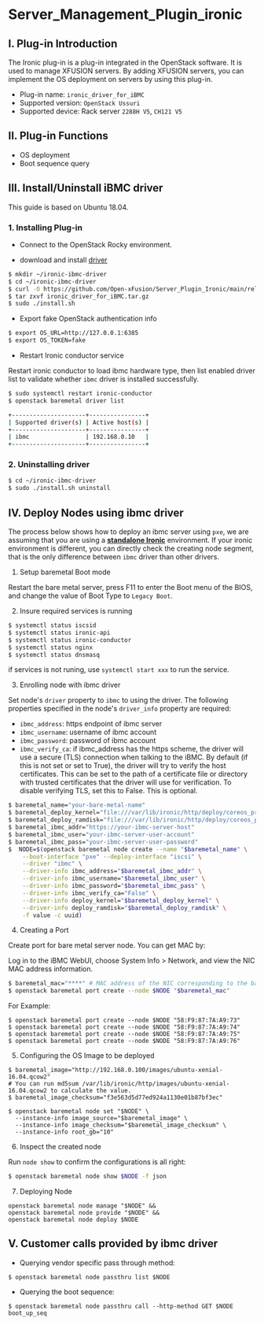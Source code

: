 # Server_Management_Plugin_ironic

## I. Plug-in Introduction

The Ironic plug-in is a plug-in integrated in the OpenStack software. It is used to manage XFUSION servers. By adding XFUSION servers, 
you can implement the OS deployment on servers by using this plug-in.

- Plug-in name: `ironic_driver_for_iBMC`
- Supported version: `OpenStack Ussuri`
- Supported device: Rack server `2288H V5`, `CH121 V5 `

## II. Plug-in Functions

- OS deployment
- Boot sequence query

## III. Install/Uninstall iBMC driver 
 
This guide is based on Ubuntu 18.04.
 
### 1. Installing Plug-in

- Connect to the OpenStack Rocky environment.

- download and install  [driver](https://github.com/Open-xFusion/Server_Plugin_Ironic)
```bash
$ mkdir ~/ironic-ibmc-driver
$ cd ~/ironic-ibmc-driver
$ curl -O https://github.com/Open-xFusion/Server_Plugin_Ironic/main/release/ironic-ibmc-driver-patch.tar.gz
$ tar zxvf ironic_driver_for_iBMC.tar.gz
$ sudo ./install.sh
```   

- Export fake OpenStack authentication info

```bash
$ export OS_URL=http://127.0.0.1:6385
$ export OS_TOKEN=fake
```

- Restart Ironic conductor service

Restart ironic conductor to load ibmc hardware type, then list enabled driver list to validate whether `ibmc` driver is installed successfully. 

```bash
$ sudo systemctl restart ironic-conductor
$ openstack baremetal driver list

+---------------------+----------------+
| Supported driver(s) | Active host(s) |
+---------------------+----------------+
| ibmc                | 192.168.0.10   |
+---------------------+----------------+
```


### 2. Uninstalling driver


``` bash
$ cd ~/ironic-ibmc-driver
$ sudo ./install.sh uninstall	
```


## IV. Deploy Nodes using ibmc driver 

The process below shows how to deploy an ibmc server using `pxe`, we are assuming that you are using a **[standalone Ironic](https://docs.openstack.org/project-install-guide/baremetal/newton/standalone.html)** environment. If your ironic environment is different, you can directly check the creating node segment, that is the only difference between `ibmc` driver than other drivers.


1. Setup baremetal Boot mode

Restart the bare metal server, press F11 to enter the Boot menu of the BIOS, and change the value of Boot Type to `Legacy Boot`.


2. Insure required services is running

```bash
$ systemctl status iscsid
$ systemctl status ironic-api
$ systemctl status ironic-conductor
$ systemctl status nginx
$ systemctl status dnsmasq
```

if services is not runing, use `systemctl start xxx` to run the service.

3. Enrolling node with ibmc driver

Set node's `driver` property to `ibmc` to using the driver.
The following properties specified in the node's `driver_info` property are required:
- `ibmc_address`: https endpoint of ibmc server
- `ibmc_username`: username of ibmc account 
- `ibmc_password`: password of ibmc account 
- `ibmc_verify_ca`: if ibmc_address has the https scheme, the
driver will use a secure (TLS) connection when talking to the iBMC. By default (if this is not set or set to True), the driver will try to verify the host certificates. This can be set to the path of a certificate file or directory with trusted certificates that the driver will use for verification. To disable verifying TLS, set this to False. This is optional.

```bash
$ baremetal_name="your-bare-metal-name"
$ baremetal_deploy_kernel="file:///var/lib/ironic/http/deploy/coreos_production_pxe.vmlinuz"
$ baremetal_deploy_ramdisk="file:///var/lib/ironic/http/deploy/coreos_production_pxe_image-oem.cpio.gz"
$ baremetal_ibmc_addr="https://your-ibmc-server-host"
$ baremetal_ibmc_user="your-ibmc-server-user-account"
$ baremetal_ibmc_pass="your-ibmc-server-user-password"
$  NODE=$(openstack baremetal node create --name "$baremetal_name" \
    --boot-interface "pxe" --deploy-interface "iscsi" \
    --driver "ibmc" \
    --driver-info ibmc_address="$baremetal_ibmc_addr" \
    --driver-info ibmc_username="$baremetal_ibmc_user" \
    --driver-info ibmc_password="$baremetal_ibmc_pass" \
    --driver-info ibmc_verify_ca="False" \
    --driver-info deploy_kernel="$baremetal_deploy_kernel" \
    --driver-info deploy_ramdisk="$baremetal_deploy_ramdisk" \
    -f value -c uuid)
```

4. Creating a Port

Create port for bare metal server node. You can get MAC by: 

Log in to the iBMC WebUI, choose System Info > Network, and view the NIC MAC address information.

```bash
$ baremetal_mac="****" # MAC address of the NIC corresponding to the bare metal server
$ openstack baremetal port create --node $NODE "$baremetal_mac"
```

For Example:

```
$ openstack baremetal port create --node $NODE "58:F9:87:7A:A9:73"
$ openstack baremetal port create --node $NODE "58:F9:87:7A:A9:74"
$ openstack baremetal port create --node $NODE "58:F9:87:7A:A9:75"
$ openstack baremetal port create --node $NODE "58:F9:87:7A:A9:76"
```


5. Configuring the OS Image to be deployed 

```
$ baremetal_image="http://192.168.0.100/images/ubuntu-xenial-16.04.qcow2"
# You can run md5sum /var/lib/ironic/http/images/ubuntu-xenial-16.04.qcow2 to calculate the value.
$ baremetal_image_checksum="f3e563d5d77ed924a1130e01b87bf3ec" 

$ openstack baremetal node set "$NODE" \
  --instance-info image_source="$baremetal_image" \
  --instance-info image_checksum="$baremetal_image_checksum" \
  --instance-info root_gb="10"
```

6. Inspect the created node

Run `node show` to confirm the configurations is all right:

```bash
$ openstack baremetal node show $NODE -f json
```

7. Deploying Node

```
openstack baremetal node manage "$NODE" &&
openstack baremetal node provide "$NODE" &&
openstack baremetal node deploy $NODE 
```


## V. Customer calls provided by ibmc driver 

- Querying vendor specific pass through method:
```
$ openstack baremetal node passthru list $NODE
```

- Querying the boot sequence:

```
$ openstack baremetal node passthru call --http-method GET $NODE boot_up_seq
```

